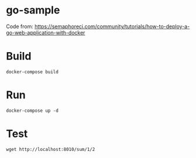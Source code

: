 # go-sample

Code from: https://semaphoreci.com/community/tutorials/how-to-deploy-a-go-web-application-with-docker

# Build

~~~
docker-compose build
~~~


# Run

~~~
docker-compose up -d
~~~

# Test
~~~
wget http://localhost:8010/sum/1/2
~~~
